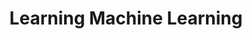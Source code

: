 ---
title: Learning Machine Learning
summary: My notes and resources to learn ML.
type: docs  # Do not modify.
# Optional external URL for project (replaces project detail page).
external_link: ""

# Add menu entry to sidebar.
# - name: Declare this menu item as a parent with ID `name`.
# - weight: Position of link in menu.
menu:
  ml:
    name: Overview
    weight: 1
---